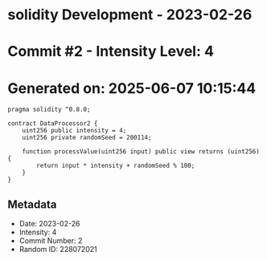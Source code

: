 ﻿# solidity Development - 2023-02-26
# Commit #2 - Intensity Level: 4
# Generated on: 2025-06-07 10:15:44
```solidity
pragma solidity ^0.8.0;

contract DataProcessor2 {
    uint256 public intensity = 4;
    uint256 private randomSeed = 200114;

    function processValue(uint256 input) public view returns (uint256) {
        return input * intensity + randomSeed % 100;
    }
}
```
## Metadata
- Date: 2023-02-26
- Intensity: 4
- Commit Number: 2
- Random ID: 228072021
